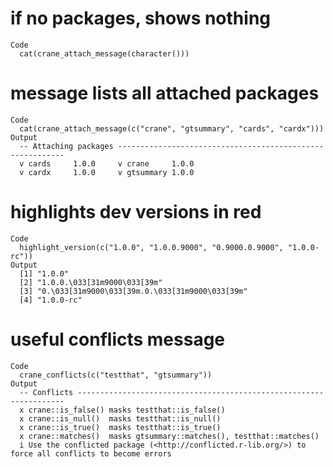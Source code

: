 # if no packages, shows nothing

    Code
      cat(crane_attach_message(character()))

# message lists all attached packages

    Code
      cat(crane_attach_message(c("crane", "gtsummary", "cards", "cardx")))
    Output
      -- Attaching packages ----------------------------------------------------------
      v cards     1.0.0     v crane     1.0.0
      v cardx     1.0.0     v gtsummary 1.0.0

# highlights dev versions in red

    Code
      highlight_version(c("1.0.0", "1.0.0.9000", "0.9000.0.9000", "1.0.0-rc"))
    Output
      [1] "1.0.0"                                        
      [2] "1.0.0.\033[31m9000\033[39m"                   
      [3] "0.\033[31m9000\033[39m.0.\033[31m9000\033[39m"
      [4] "1.0.0-rc"                                     

# useful conflicts message

    Code
      crane_conflicts(c("testthat", "gtsummary"))
    Output
      -- Conflicts -------------------------------------------------------------------
      x crane::is_false() masks testthat::is_false()
      x crane::is_null()  masks testthat::is_null()
      x crane::is_true()  masks testthat::is_true()
      x crane::matches()  masks gtsummary::matches(), testthat::matches()
      i Use the conflicted package (<http://conflicted.r-lib.org/>) to force all conflicts to become errors

